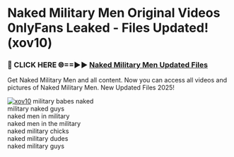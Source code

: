 # Naked Military Men Original Videos 0nlyFans Leaked - Files Updated! (xov10)

<h3>🔴 CLICK HERE 🌐==►► <a href="https://tinyurl.com/up5wt9bj" rel="nofollow">Naked Military Men Updated Files</a></h3>

Get Naked Military Men and all content. Now you can access all videos and pictures of Naked Military Men. New Updated Files 2025!

[![xov10](https://i.imgur.com/ABiUzMV.gif)](https://tinyurl.com/up5wt9bj)
military babes naked<br>
military naked guys<br>
naked men in military<br>
naked men in the military<br>
naked military chicks<br>
naked military dudes<br>
naked military guys